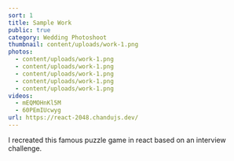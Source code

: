 ```yaml
---
sort: 1
title: Sample Work
public: true
category: Wedding Photoshoot
thumbnail: content/uploads/work-1.png
photos:
  - content/uploads/work-1.png
  - content/uploads/work-1.png
  - content/uploads/work-1.png
  - content/uploads/work-1.png
  - content/uploads/work-1.png
videos:
  - mEQMOHnKl5M
  - 60PEmIUcwyg
url: https://react-2048.chandujs.dev/
---
```


I recreated this famous puzzle game in react based on an interview challenge.
